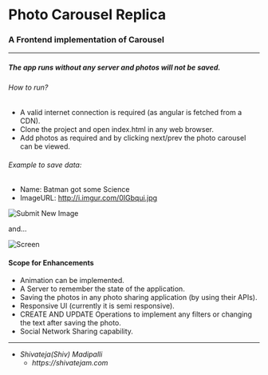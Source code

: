 # Photo Carousel Replica
### A Frontend implementation of Carousel

----------

##### The app runs without any server and photos will not be saved.

###### How to run?
* A valid internet connection is required (as angular is fetched from a CDN).
* Clone the project and open index.html in any web browser.
* Add photos as required and by clicking next/prev the photo carousel can be viewed.

###### Example to save data:

* Name: Batman got some Science
* ImageURL: http://i.imgur.com/0IGbqui.jpg

![Submit New Image](/img/new_image.png?raw=true "")

and...

![Screen](/img/screen.png?raw=true "")

#### Scope for Enhancements

* Animation can be implemented.
* A Server to remember the state of the application.
* Saving the photos in any photo sharing application (by using their APIs).
* Responsive UI (currently it is semi responsive).
* CREATE AND UPDATE Operations to implement any filters or changing the text after saving the photo.
* Social Network Sharing capability.

-------------

* _Shivateja(Shiv) Madipalli_
  * _https://shivatejam.com_
